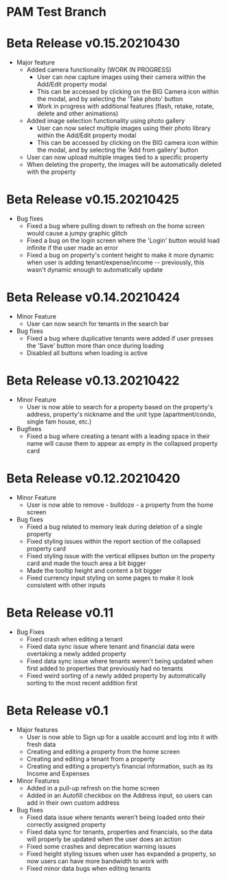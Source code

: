 # PAM Test Branch

# Beta Release v0.15.20210430
- Major feature
    - Added camera functionality (WORK IN PROGRESS)
        - User can now capture images using their camera within the Add/Edit property modal
        - This can be accessed by clicking on the BIG Camera icon within the modal, and by selecting the 'Take photo' button
        - Work in progress with additional features (flash, retake, rotate, delete and other animations)
    - Added image selection functionality using photo gallery
        - User can now select multiple images using their photo library within the Add/Edit property modal
        - This can be accessed by clicking on the BIG camera icon within the modal, and by selecting the 'Add from gallery' button
    - User can now upload multiple images tied to a specific property
    - When deleting the property, the images will be automatically deleted with the property

# Beta Release v0.15.20210425
- Bug fixes
    - Fixed a bug where pulling down to refresh on the home screen would cause a jumpy graphic glitch
    - Fixed a bug on the login screen where the 'Login' button would load infinite if the user made an error
    - Fixed a bug on property's content height to make it more dynamic when user is adding tenant/expense/income -- previously, this wasn't dynamic enough to automatically update

# Beta Release v0.14.20210424
- Minor Feature
    - User can now search for tenants in the search bar
- Bug fixes
    - Fixed a bug where duplicative tenants were added if user presses the 'Save' button more than once during loading
    - Disabled all buttons when loading is active 

# Beta Release v0.13.20210422
- Minor Feature
    - User is now able to search for a property based on the property's address, property's nickname and the unit type (apartment/condo, single fam house, etc.)
- Bugfixes
    - Fixed a bug where creating a tenant with a leading space in their name will cause them to appear as empty in the collapsed property card

# Beta Release v0.12.20210420
- Minor Feature
    - User is now able to remove - bulldoze - a property from the home screen
- Bug fixes
    - Fixed a bug related to memory leak during deletion of a single property
    - Fixed styling issues within the report section of the collapsed property card
    - Fixed styling issue with the vertical ellipses button on the property card and made the touch area a bit bigger
    - Made the tooltip height and content a bit bigger 
    - Fixed currency input styling on some pages to make it look consistent with other inputs

# Beta Release v0.11
- Bug Fixes
    - Fixed crash when editing a tenant
    - Fixed data sync issue where tenant and financial data were overtaking a newly added property
    - Fixed data sync issue where tenants weren't being updated when first added to properties that previously had no tenants
    - Fixed weird sorting of a newly added property by automatically sorting to the most recent addition first

# Beta Release v0.1
- Major features
    - User is now able to Sign up for a usable account and log into it with fresh data
    - Creating and editing a property from the home screen
    - Creating and editing a tenant from a property
    - Creating and editing a property’s financial information, such as its Income and Expenses
- Minor Features
    - Added in a pull-up refresh on the home screen
    - Added in an Autofill checkbox on the Address input, so users can add in their own custom address
- Bug fixes
    - Fixed data issue where tenants weren’t being loaded onto their correctly assigned property
    - Fixed data sync for tenants, properties and financials, so the data will properly be updated when the user does an action
    - Fixed some crashes and deprecation warning issues
    - Fixed height styling issues when user has expanded a property, so now users can have more bandwidth to work with
    - Fixed minor data bugs when editing tenants
